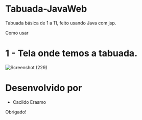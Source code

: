 # Tabuada-JavaWeb
Tabuada básica de 1 a 11, feito usando Java com jsp.

Como usar
# 1 - Tela onde temos a tabuada.
![Screenshot (229)](https://user-images.githubusercontent.com/71551874/132047957-6f921a7e-d66f-42b2-a44c-fde2892d2806.png)

# Desenvolvido por
 * Cacildo Erasmo

Obrigado!

